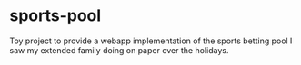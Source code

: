 # sports-pool

Toy project to provide a webapp implementation of the sports betting pool I saw my extended family doing on paper over the holidays.
